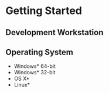 Getting Started
==

## Development Workstation

## Operating System

- Windows* 64-bit
- Windows* 32-bit
- OS X*
- Linux*




